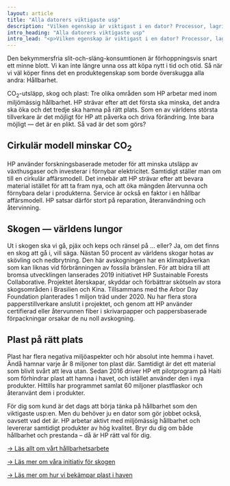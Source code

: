 ```yaml
---
layout: article
title: "Alla datorers viktigaste usp"
description: "Vilken egenskap är viktigast i en dator? Processor, lagringsutrymme, grafik, batteritid? Faktiskt ingenting av detta. Vad du än jobbar med finns det en usp som bör vara helt avgörande när du väljer dator."
intro_heading: "Alla datorers viktigaste usp"
intro_lead: "<p>Vilken egenskap är viktigast i en dator? Processor, lagringsutrymme, grafik, batteritid? Faktiskt ingenting av detta. Vad du än jobbar med finns det en usp som bör vara helt avgörande när du väljer dator.</p>"
---
```

Den bekymmersfria slit-och-släng-konsumtionen är förhoppningsvis snart ett minne blott. Vi kan inte längre unna oss att köpa nytt i tid och otid. Så när vi väl köper finns det en produktegenskap som borde överskugga alla andra: Hållbarhet.

CO<sub>2</sub>-utsläpp, skog och plast: Tre olika områden som HP arbetar med inom miljömässig hållbarhet. HP strävar efter att det första ska minska, det andra ska öka och det tredje ska hamna på rätt plats. Som en av världens största tillverkare är det möjligt för HP att påverka och driva förändring. Inte bara möjligt — det är en plikt. Så vad är det som görs?

## Cirkulär modell minskar CO<sub>2</sub>

HP använder forskningsbaserade metoder för att minska utsläpp av växthusgaser och investerar i förnybar elektricitet. Samtidigt ställer man om till en cirkulär affärsmodell. Det innebär att HP strävar efter att bevara material istället för att ta fram nya, och att öka mängden återvunna och förnybara delar i produkterna. Service är också en faktor i en hållbar affärsmodell. HP satsar därför stort på reparation, återanvändning och återvinning.

## Skogen — världens lungor

Ut i skogen ska vi gå, pjäx och keps och ränsel på … eller? Ja, om det finns en skog att gå i, vill säga. Nästan 50 procent av världens skogar hotas av skövling och nedbrytning. Den här avskogningen har en klimatpåverkan som kan liknas vid förbränningen av fossila bränslen. För att bidra till att bromsa utvecklingen lanserades 2019 initiativet HP Sustainable Forests Collaborative. Projektet återskapar, skyddar och förbättrar skötseln av stora skogsområden i Brasilien och Kina. Tillsammans med the Arbor Day Foundation planterades 1 miljon träd under 2020. Nu har flera stora papperstillverkare anslutit i projektet, och genom att HP använder certifierad eller återvunnen fiber i skrivarpapper och pappersbaserade förpackningar orsakar de nu noll avskogning.

## Plast på rätt plats

Plast har flera negativa miljöaspekter och hör absolut inte hemma i havet. Ändå hamnar varje år 8 miljoner ton plast där. Samtidigt är det ett material som blivit svårt att leva utan. Sedan 2016 driver HP ett pilotprogram på Haiti som förhindrar plast att hamna i havet, och istället använder den i nya produkter. Hittills har programmet samlat 60 miljoner plastflaskor och återanvänt dem i produkter.

För dig som kund är det dags att börja tänka på hållbarhet som den viktigaste usp:en. Men du behöver ju en dator som gör jobbet också, oavsett vad det är. HP arbetar aktivt med miljömässig hållbarhet och levererar samtidigt produkter av hög kvalitet. Bryr du dig om både hållbarhet och prestanda – då är HP rätt val för dig.

[-> Läs allt om vårt hållbarhetsarbete](https://www8.hp.com/h20195/v2/GetPDF.aspx/c07539064.pdf#page=77)

[-> Läs mer om våra initiativ för skogen](https://h20195.www2.hp.com/v2/getpdf.aspx/c07539064.pdf#page=94)

[-> Läs mer om hur vi bekämpar plast i haven](https://h20195.www2.hp.com/v2/getpdf.aspx/c06614535.pdf)